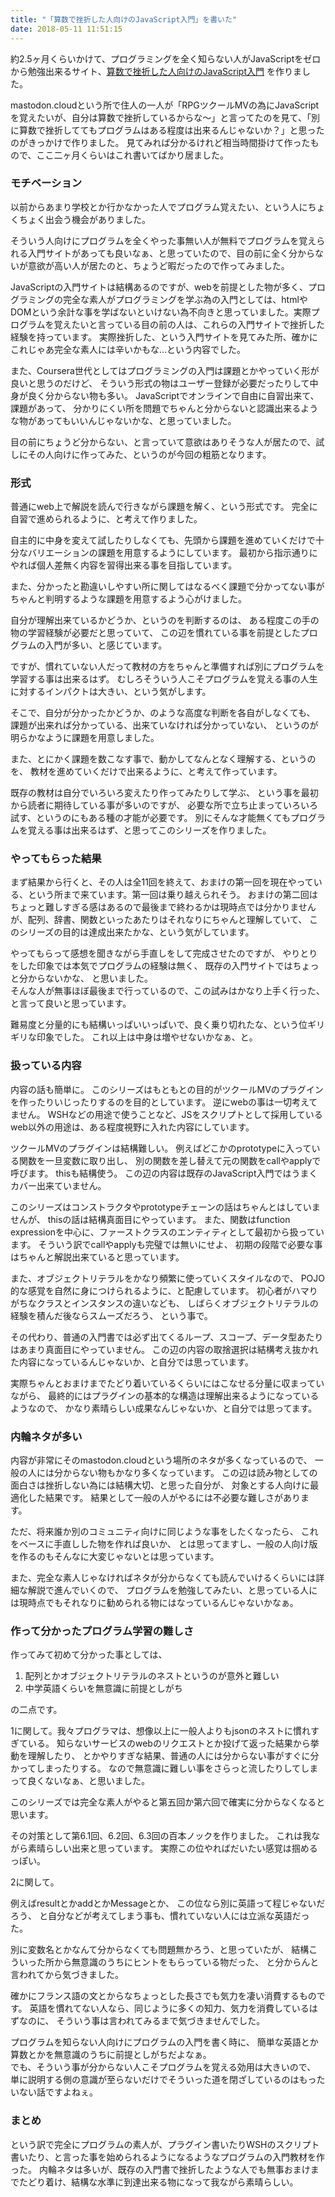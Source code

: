 ```yaml
---
title: "「算数で挫折した人向けのJavaScript入門」を書いた"
date: 2018-05-11 11:51:15
---
```


約2.5ヶ月くらいかけて、プログラミングを全く知らない人がJavaScriptをゼロから勉強出来るサイト、[算数で挫折した人向けのJavaScript入門](https://karino2.github.io/js-introduction/) を作りました。

mastodon.cloudという所で住人の一人が「RPGツクールMVの為にJavaScriptを覚えたいが、自分は算数で挫折しているからな〜」と言ってたのを見て、「別に算数で挫折しててもプログラムはある程度は出来るんじゃないか？」と思ったのがきっかけで作りました。
見てみれば分かるけれど相当時間掛けて作ったもので、ここ二ヶ月くらいはこれ書いてばかり居ました。

### モチベーション

以前からあまり学校とか行かなかった人でプログラム覚えたい、という人にちょくちょく出会う機会がありました。

そういう人向けにプログラムを全くやった事無い人が無料でプログラムを覚えられる入門サイトがあっても良いなぁ、と思っていたので、目の前に全く分からないが意欲が高い人が居たのと、ちょうど暇だったので作ってみました。

JavaScriptの入門サイトは結構あるのですが、webを前提とした物が多く、プログラミングの完全な素人がプログラミングを学ぶ為の入門としては、htmlやDOMという余計な事を学ばないといけない為不向きと思っていました。実際プログラムを覚えたいと言っている目の前の人は、これらの入門サイトで挫折した経験を持っています。
実際挫折した、という入門サイトを見てみた所、確かにこれじゃあ完全な素人には辛いかもな…という内容でした。

また、Coursera世代としてはプログラミングの入門は課題とかやっていく形が良いと思うのだけど、
そういう形式の物はユーザー登録が必要だったりして中身が良く分からない物も多い。
JavaScriptでオンラインで自由に自習出来て、課題があって、
分かりにくい所を問題でちゃんと分からないと認識出来るような物があってもいいんじゃないかな、と思っていました。

目の前にちょうど分からない、と言っていて意欲はありそうな人が居たので、試しにその人向けに作ってみた、というのが今回の粗筋となります。

### 形式

普通にweb上で解説を読んで行きながら課題を解く、という形式です。
完全に自習で進められるように、と考えて作りました。

自主的に中身を変えて試したりしなくても、先頭から課題を進めていくだけで十分なバリエーションの課題を用意するようにしています。
最初から指示通りにやれば個人差無く内容を習得出来る事を目指しています。

また、分かったと勘違いしやすい所に関してはなるべく課題で分かってない事がちゃんと判明するような課題を用意するよう心がけました。

自分が理解出来ているかどうか、というのを判断するのは、
ある程度この手の物の学習経験が必要だと思っていて、
この辺を慣れている事を前提としたプログラムの入門が多い、と感じています。

ですが、慣れていない人だって教材の方をちゃんと準備すれば別にプログラムを学習する事は出来るはず。
むしろそういう人こそプログラムを覚える事の人生に対するインパクトは大きい、という気がします。

そこで、自分が分かったかどうか、のような高度な判断を各自がしなくても、
課題が出来れば分かっている、出来ていなければ分かっていない、
というのが明らかなように課題を用意しました。

また、とにかく課題を数こなす事で、動かしてなんとなく理解する、というのを、
教材を進めていくだけで出来るように、と考えて作っています。

既存の教材は自分でいろいろ変えたり作ってみたりして学ぶ、
という事を最初から読者に期待している事が多いのですが、
必要な所で立ち止まっていろいろ試す、というのにもある種の才能が必要です。
別にそんな才能無くてもプログラムを覚える事は出来るはず、と思ってこのシリーズを作りました。

### やってもらった結果

まず結果から行くと、その人は全11回を終えて、おまけの第一回を現在やっている、という所まで来ています。第一回は乗り越えられそう。
おまけの第二回はちょっと難しすぎる感はあるので最後まで終わるかは現時点では分かりませんが、配列、辞書、関数といったあたりはそれなりにちゃんと理解していて、
このシリーズの目的は達成出来たかな、という気がしています。

やってもらって感想を聞きながら手直しをして完成させたのですが、
やりとりをした印象では本気でプログラムの経験は無く、
既存の入門サイトではちょっと分からないかな、
と思いました。  
そんな人が無事ほぼ最後まで行っているので、この試みはかなり上手く行った、と言って良いと思っています。

難易度と分量的にも結構いっぱいいっぱいで、良く乗り切れたな、という位ギリギリな印象でした。
これ以上は中身は増やせないかなぁ、と。

### 扱っている内容

内容の話も簡単に。
このシリーズはもともとの目的がツクールMVのプラグインを作ったりいじったりするのを目的としています。
逆にwebの事は一切考えてません。
WSHなどの用途で使うことなど、JSをスクリプトとして採用しているweb以外の用途は、ある程度視野に入れた内容にしています。

ツクールMVのプラグインは結構難しい。
例えばどこかのprototypeに入っている関数を一旦変数に取り出し、
別の関数を差し替えて元の関数をcallやapplyで呼びます。
thisも結構使う。
この辺の内容は既存のJavaScript入門ではうまくカバー出来ていません。

このシリーズはコンストラクタやprototypeチェーンの話はちゃんとはしていませんが、
thisの話は結構真面目にやっています。
また、関数はfunction expressionを中心に、ファーストクラスのエンティティとして最初から扱っています。
そういう訳でcallやapplyも完璧では無いにせよ、
初期の段階で必要な事はちゃんと解説出来ていると思っています。

また、オブジェクトリテラルをかなり頻繁に使っていくスタイルなので、
POJO的な感覚を自然に身につけられるように、と配慮しています。
初心者がハマりがちなクラスとインスタンスの違いなども、
しばらくオブジェクトリテラルの経験を積んだ後ならスムーズだろう、
という事で。

その代わり、普通の入門書では必ず出てくるループ、スコープ、データ型あたりはあまり真面目にやっていません。
この辺の内容の取捨選択は結構考え抜かれた内容になっているんじゃないか、と自分では思っています。

実際ちゃんとおまけまでたどり着いているくらいにはこなせる分量に収まっていながら、
最終的にはプラグインの基本的な構造は理解出来るようになっているようなので、
かなり素晴らしい成果なんじゃないか、と自分では思ってます。

### 内輪ネタが多い

内容が非常にそのmastodon.cloudという場所のネタが多くなっているので、
一般の人には分からない物もかなり多くなっています。
この辺は読み物としての面白さは挫折しない為には結構大切、と思った自分が、
対象とする人向けに最適化した結果です。
結果として一般の人がやるには不必要な難しさがあります。

ただ、将来誰か別のコミュニティ向けに同じような事をしたくなったら、
これをベースに手直しした物を作れば良いか、
とは思ってますし、一般の人向け版を作るのもそんなに大変じゃないとは思っています。

また、完全な素人じゃなければネタが分からなくても読んでいけるくらいには詳細な解説で進んでいくので、
プログラムを勉強してみたい、と思っている人には現時点でもそれなりに勧められる物にはなっているんじゃないかなぁ。

### 作って分かったプログラム学習の難しさ

作ってみて初めて分かった事としては、

1. 配列とかオブジェクトリテラルのネストというのが意外と難しい
2. 中学英語くらいを無意識に前提としがち

の二点です。

1に関して。我々プログラマは、想像以上に一般人よりもjsonのネストに慣れすぎている。
知らないサービスのwebのリクエストとか投げて返った結果から挙動を理解したり、
とかやりすぎな結果、普通の人には分からない事がすぐに分かってしまったりする。
なので無意識に難しい事をさらっと流したりしてしまって良くないなぁ、と思いました。

このシリーズでは完全な素人がやると第五回か第六回で確実に分からなくなると思います。

その対策として第6.1回、6.2回、6.3回の百本ノックを作りました。
これは我ながら素晴らしい出来と思っています。
実際この位やればだいたい感覚は掴めるっぽい。

2に関して。

例えばresultとかaddとかMessageとか、
この位なら別に英語って程じゃないだろう、
と自分などが考えてしまう事も、慣れていない人には立派な英語だった。

別に変数名とかなんて分からなくても問題無かろう、と思っていたが、
結構こういった所から無意識のうちにヒントをもらっている物だった、
と分からんと言われてから気づきました。

確かにフランス語の文とからなちょっとした長さでも気力を凄い消費するものです。
英語を慣れてない人なら、同じように多くの知力、気力を消費しているはずなのに、
そういう事は言われてみるまで気づきませんでした。

プログラムを知らない人向けにプログラムの入門を書く時に、
簡単な英語とか算数とかを無意識のうちに前提としがちだよなぁ。  
でも、そういう事が分からない人こそプログラムを覚える効用は大きいので、
単に説明する側の意識が至らないだけでそういった道を閉ざしているのはもったいない話ですよねぇ。

### まとめ

という訳で完全にプログラムの素人が、プラグイン書いたりWSHのスクリプト書いたり、と言った事を始められるようになるようなプログラムの入門教材を作った。
内輪ネタは多いが、既存の入門書で挫折したような人でも無事おまけまでたどり着け、結構な水準に到達出来る物になって我ながら素晴らしい。
